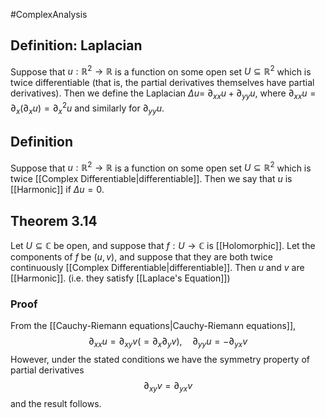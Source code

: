 #ComplexAnalysis 

## Definition: Laplacian
Suppose that $u: \mathbb{R}^{2} \rightarrow \mathbb{R}$ is a function on some open set $U \subseteq \mathbb{R}^{2}$ which is twice differentiable (that is, the partial derivatives themselves have partial derivatives). Then we define the Laplacian $\Delta u=$ $\partial_{x x} u+\partial_{y y} u$, where $\partial_{x x} u=\partial_{x}\left(\partial_{x} u\right)=\partial_{x}^{2} u$ and similarly for $\partial_{y y} u$.

## Definition
Suppose that $u: \mathbb{R}^{2} \rightarrow \mathbb{R}$ is a function on some open set $U \subseteq \mathbb{R}^{2}$ which is twice [[Complex Differentiable|differentiable]]. Then we say that $u$ is [[Harmonic]] if $\Delta u=0$.

## Theorem 3.14
Let $U \subseteq \mathbb{C}$ be open, and suppose that $f: U \rightarrow \mathbb{C}$ is [[Holomorphic]]. Let the components of $f$ be $(u, v)$, and suppose that they are both twice continuously [[Complex Differentiable|differentiable]]. Then $u$ and $v$ are [[Harmonic]]. (i.e. they satisfy [[Laplace's Equation]])
### Proof
From the [[Cauchy-Riemann equations|Cauchy-Riemann equations]],
$$
\partial_{x x} u=\partial_{x y} v\left(=\partial_{x} \partial_{y} v\right), \quad \partial_{y y} u=-\partial_{y x} v
$$
However, under the stated conditions we have the symmetry property of partial derivatives
$$
\partial_{x y} v=\partial_{y x} v
$$
and the result follows.